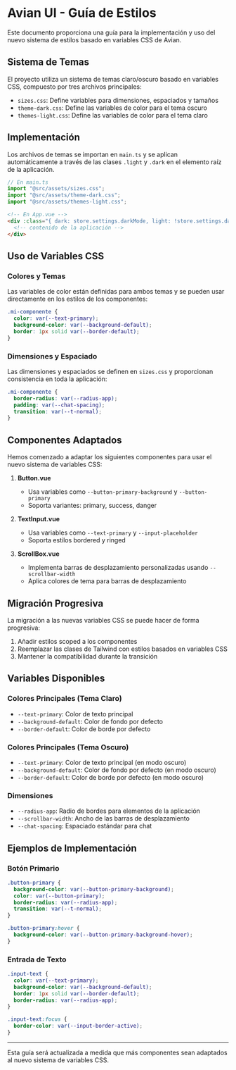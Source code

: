 # Avian UI - Guía de Estilos

Este documento proporciona una guía para la implementación y uso del nuevo sistema de estilos basado en variables CSS de Avian.

## Sistema de Temas

El proyecto utiliza un sistema de temas claro/oscuro basado en variables CSS, compuesto por tres archivos principales:

- `sizes.css`: Define variables para dimensiones, espaciados y tamaños
- `theme-dark.css`: Define las variables de color para el tema oscuro
- `themes-light.css`: Define las variables de color para el tema claro

## Implementación

Los archivos de temas se importan en `main.ts` y se aplican automáticamente a través de las clases `.light` y `.dark` en el elemento raíz de la aplicación.

```js
// En main.ts
import "@src/assets/sizes.css";
import "@src/assets/theme-dark.css";
import "@src/assets/themes-light.css";
```

```html
<!-- En App.vue -->
<div :class="{ dark: store.settings.darkMode, light: !store.settings.darkMode }">
  <!-- contenido de la aplicación -->
</div>
```

## Uso de Variables CSS

### Colores y Temas

Las variables de color están definidas para ambos temas y se pueden usar directamente en los estilos de los componentes:

```css
.mi-componente {
  color: var(--text-primary);
  background-color: var(--background-default);
  border: 1px solid var(--border-default);
}
```

### Dimensiones y Espaciado

Las dimensiones y espaciados se definen en `sizes.css` y proporcionan consistencia en toda la aplicación:

```css
.mi-componente {
  border-radius: var(--radius-app);
  padding: var(--chat-spacing);
  transition: var(--t-normal);
}
```

## Componentes Adaptados

Hemos comenzado a adaptar los siguientes componentes para usar el nuevo sistema de variables CSS:

1. **Button.vue**
   - Usa variables como `--button-primary-background` y `--button-primary`
   - Soporta variantes: primary, success, danger

2. **TextInput.vue**
   - Usa variables como `--text-primary` y `--input-placeholder`
   - Soporta estilos bordered y ringed

3. **ScrollBox.vue**
   - Implementa barras de desplazamiento personalizadas usando `--scrollbar-width`
   - Aplica colores de tema para barras de desplazamiento

## Migración Progresiva

La migración a las nuevas variables CSS se puede hacer de forma progresiva:

1. Añadir estilos scoped a los componentes
2. Reemplazar las clases de Tailwind con estilos basados en variables CSS
3. Mantener la compatibilidad durante la transición

## Variables Disponibles

### Colores Principales (Tema Claro)

- `--text-primary`: Color de texto principal
- `--background-default`: Color de fondo por defecto
- `--border-default`: Color de borde por defecto

### Colores Principales (Tema Oscuro)

- `--text-primary`: Color de texto principal (en modo oscuro)
- `--background-default`: Color de fondo por defecto (en modo oscuro)
- `--border-default`: Color de borde por defecto (en modo oscuro)

### Dimensiones

- `--radius-app`: Radio de bordes para elementos de la aplicación
- `--scrollbar-width`: Ancho de las barras de desplazamiento
- `--chat-spacing`: Espaciado estándar para chat

## Ejemplos de Implementación

### Botón Primario

```css
.button-primary {
  background-color: var(--button-primary-background);
  color: var(--button-primary);
  border-radius: var(--radius-app);
  transition: var(--t-normal);
}

.button-primary:hover {
  background-color: var(--button-primary-background-hover);
}
```

### Entrada de Texto

```css
.input-text {
  color: var(--text-primary);
  background-color: var(--background-default);
  border: 1px solid var(--border-default);
  border-radius: var(--radius-app);
}

.input-text:focus {
  border-color: var(--input-border-active);
}
```

---

Esta guía será actualizada a medida que más componentes sean adaptados al nuevo sistema de variables CSS.